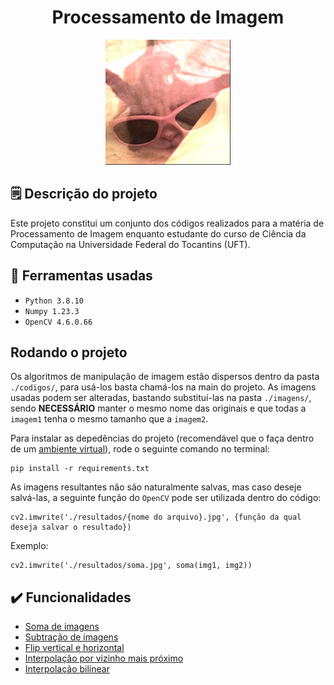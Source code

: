 <h1 align="center"> Processamento de Imagem </h1>
<p align="center">
  <img src="./resultados/soma.jpg" width="200">
</p>

## :spiral_notepad: Descrição do projeto

Este projeto constitui um conjunto dos códigos realizados para a matéria de Processamento de Imagem enquanto estudante do curso de Ciência da Computação na Universidade Federal do Tocantins (UFT).

## 🔨 Ferramentas usadas

- ``Python 3.8.10``
- ``Numpy 1.23.3``
- ``OpenCV 4.6.0.66``

## Rodando o projeto

Os algoritmos de manipulação de imagem estão dispersos dentro da pasta `./codigos/`, para usá-los basta chamá-los na main do projeto. As imagens usadas podem ser alteradas, bastando substituí-las na pasta `./imagens/`, sendo **NECESSÁRIO** manter o mesmo nome das originais e que todas a `imagem1` tenha o mesmo tamanho que a `imagem2`.

Para instalar as depedências do projeto (recomendável que o faça dentro de um [ambiente virtual](https://docs.python.org/pt-br/3/tutorial/venv.html)), rode o seguinte comando no terminal:
```
pip install -r requirements.txt
```

As imagens resultantes não são naturalmente salvas, mas caso deseje salvá-las, a seguinte função do `OpenCV` pode ser utilizada dentro do código:
```
cv2.imwrite('./resultados/{nome do arquivo}.jpg', {função da qual deseja salvar o resultado})
```
Exemplo:
```
cv2.imwrite('./resultados/soma.jpg', soma(img1, img2))
```

## ✔️ Funcionalidades
- [Soma de imagens](https://github.com/Wercton/Processamento-de-Imagem/blob/master/codigos/Soma.py)
- [Subtração de imagens](https://github.com/Wercton/Processamento-de-Imagem/blob/master/codigos/Subtracao.py)
- [Flip vertical e horizontal](https://github.com/Wercton/Processamento-de-Imagem/blob/master/codigos/Flip.py)
- [Interpolação por vizinho mais próximo](https://github.com/Wercton/Processamento-de-Imagem/blob/master/codigos/VizinhoMaisProximo.py)
- [Interpolação bilinear](https://github.com/Wercton/Processamento-de-Imagem/blob/master/codigos/Bilinear.py)

